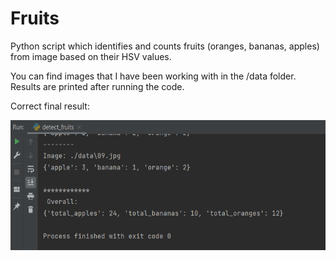 # Fruits
Python script which identifies and counts fruits (oranges, bananas, apples) from image based on their HSV values.

You can find images that I have been working with in the /data folder.
Results are printed after running the code.

Correct final result:
<p align="center">
  <img width="542" height="208" src="./readme_files/result.png">
</p>
